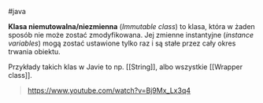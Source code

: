 #java 

**Klasa niemutowalna/niezmienna** (*Immutable class*) to klasa, która w żaden sposób nie może zostać zmodyfikowana. Jej zmienne instantyjne (*instance variables*) mogą zostać ustawione tylko raz i są stałe przez cały okres trwania obiektu.

Przykłady takich klas w Javie to np. [[String]], albo wszystkie [[Wrapper class]].
> https://www.youtube.com/watch?v=Bj9Mx_Lx3q4
